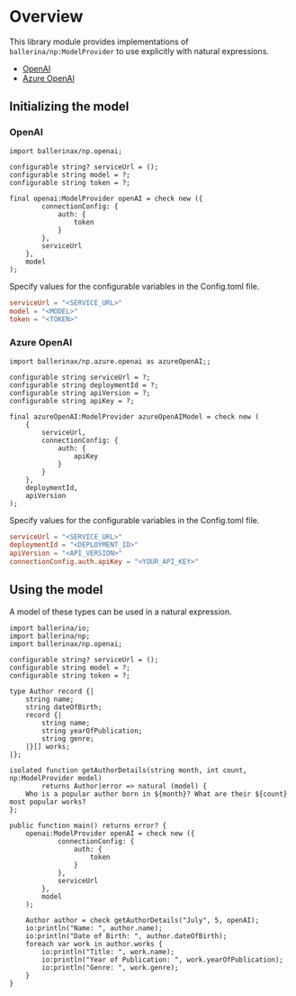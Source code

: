 # Overview

This library module provides implementations of `ballerina/np:ModelProvider` to use explicitly with natural expressions.

- [OpenAI](#openai)
- [Azure OpenAI](#azure-openai)

## Initializing the model

### OpenAI

```ballerina
import ballerinax/np.openai;

configurable string? serviceUrl = ();
configurable string model = ?;
configurable string token = ?;

final openai:ModelProvider openAI = check new ({
        connectionConfig: {
            auth: {
                token
            }
        },
        serviceUrl
    }, 
    model
);
```

Specify values for the configurable variables in the Config.toml file.

```toml
serviceUrl = "<SERVICE_URL>"
model = "<MODEL>"
token = "<TOKEN>"
```

### Azure OpenAI

```ballerina
import ballerinax/np.azure.openai as azureOpenAI;;

configurable string serviceUrl = ?;
configurable string deploymentId = ?;
configurable string apiVersion = ?;
configurable string apiKey = ?;

final azureOpenAI:ModelProvider azureOpenAIModel = check new (
    {
        serviceUrl, 
        connectionConfig: {
            auth: {
                apiKey
            }
        }
    },
    deploymentId, 
    apiVersion
);
```

Specify values for the configurable variables in the Config.toml file.

```toml
serviceUrl = "<SERVICE_URL>"
deploymentId = "<DEPLOYMENT_ID>"
apiVersion = "<API_VERSION>"
connectionConfig.auth.apiKey = "<YOUR_API_KEY>"
```

## Using the model

A model of these types can be used in a natural expression.

```ballerina
import ballerina/io;
import ballerina/np;
import ballerinax/np.openai;

configurable string? serviceUrl = ();
configurable string model = ?;
configurable string token = ?;

type Author record {| 
    string name;
    string dateOfBirth;
    record {|
        string name;
        string yearOfPublication;
        string genre;
    |}[] works;
|};

isolated function getAuthorDetails(string month, int count, np:ModelProvider model) 
        returns Author|error => natural (model) {
    Who is a popular author born in ${month}? What are their ${count} most popular works?
};

public function main() returns error? {
    openai:ModelProvider openAI = check new ({
            connectionConfig: {
                auth: {
                    token
                }
            },
            serviceUrl
        }, 
        model
    );

    Author author = check getAuthorDetails("July", 5, openAI);
    io:println("Name: ", author.name);
    io:println("Date of Birth: ", author.dateOfBirth);
    foreach var work in author.works {
        io:println("Title: ", work.name);
        io:println("Year of Publication: ", work.yearOfPublication);
        io:println("Genre: ", work.genre);
    }
}
```
